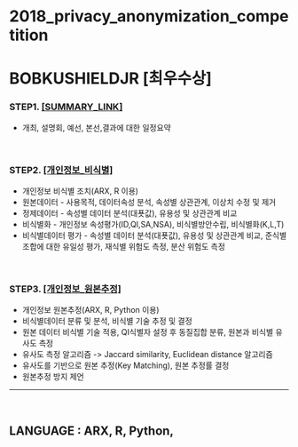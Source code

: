 **2018_privacy_anonymization_competition**
==========
**BOBKUSHIELDJR [최우수상]**
==========

### STEP1. [[SUMMARY_LINK]](https://github.com/zel0rd/2018_privacy_anonymization_competition/blob/master/Summary.md)
- 개최, 설명회, 예선, 본선,결과에 대한 일정요약
  
<br>

### STEP2. [[개인정보_비식별]](https://github.com/zel0rd/2018_privacy_anonymization_competition/tree/master/1.예선)
- 개인정보 비식별 조치(ARX, R 이용)  
- 원본데이터 - 사용목적, 데이터속성 분석, 속성별 상관관계, 이상치 수정 및 제거  
- 정제데이터 - 속성별 데이터 분석(대푯값), 유용성 및 상관관계 비교  
- 비식별화 - 개인정보 속성평가(ID,QI,SA,NSA), 비식별방안수립, 비식별화(K,L,T)
- 비식별데이터 평가 - 속성별 데이터 분석(대푯값), 유용성 및 상관관계 비교, 준식별 조합에 대한 유일성 평가, 재식별 위험도 측정, 분산 위험도 측정 
  
<br>

### STEP3. [[개인정보_원본추정]](https://github.com/zel0rd/2018_privacy_anonymization_competition/tree/master/2.본선)
- 개인정보 원본추정(ARX, R, Python 이용)  
- 비식별데이터 분류 및 분석, 비식별 기술 추정 및 결정
- 원본 데이터 비식별 기술 적용, QI식별자 설정 후 동질집합 분류, 원본과 비식별 유사도 측정
- 유사도 측정 알고리즘 -> Jaccard similarity, Euclidean distance 알고리즘
- 유사도를 기반으로 원본 추정(Key Matching), 원본 추정률 결정
- 원본추정 방지 제언

----

<br>

## LANGUAGE : ARX, R, Python,
